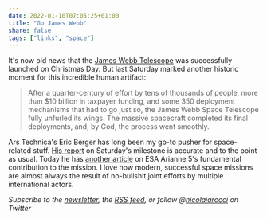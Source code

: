 ```yaml
---
date: 2022-01-10T07:05:25+01:00
title: "Go James Webb"
share: false
tags: ["links", "space"]
---
```

It's now old news that the [James Webb Telescope][3] was successfully launched
on Christmas Day. But last Saturday marked another historic moment for this
incredible human artifact:

> After a quarter-century of effort by tens of thousands of people, more than
> $10 billion in taxpayer funding, and some 350 deployment mechanisms that had
> to go just so, the James Webb Space Telescope fully unfurled its wings. The
> massive spacecraft completed its final deployments, and, by God, the process
> went smoothly.

Ars Technica's Eric Berger has long been my go-to pusher for space-related
stuff. [His report][1] on Saturday's milestone is accurate and to the point as
usual. Today he has [another article][2] on ESA Arianne 5's fundamental
contribution to the mission. I love how modern, successful space missions are
almost always the result of no-bullshit joint efforts by multiple international
actors.

*Subscribe to the [newsletter][nl], the [RSS feed][rss], or follow @[nicolaiarocci][tw] on Twitter*

 [1]: https://arstechnica.com/science/2022/01/remarkably-nasa-has-completed-deployment-of-the-webb-space-telescope/
 [2]: https://arstechnica.com/science/2022/01/all-hail-the-ariane-5-rocket-which-doubled-the-webb-telescopes-lifetime/
 [3]: https://www.jwst.nasa.gov/index.html
 [rss]: https://nicolaiarocci.com/index.xml
 [tw]: http://twitter.com/nicolaiarocci
 [nl]: https://nicolaiarocci.substack.com

